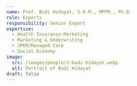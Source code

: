 ```yaml
---
name: Prof. Budi Hidayat, S.K.M., MPPM., Ph.D.
role: Experts
responsibility: Senior Expert
expertise:
  - Health Insurance-Marketing
  - Marketing & Underwriting
  - JPKM/Managed Care
  - Social Economy
image:
  src: /images/people/z-budi-hidayat.webp
  alt: Portrait of Budi Hidayat
draft: false
---
```

